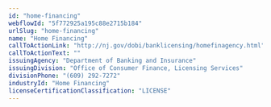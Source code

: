```yaml
---
id: "home-financing"
webflowId: "5f772925a195c88e2715b184"
urlSlug: "home-financing"
name: "Home Financing"
callToActionLink: "http://nj.gov/dobi/banklicensing/homefinagency.html"
callToActionText: ""
issuingAgency: "Department of Banking and Insurance"
issuingDivision: "Office of Consumer Finance, Licensing Services"
divisionPhone: "(609) 292-7272"
industryId: "Home Financing"
licenseCertificationClassification: "LICENSE"
---
```

